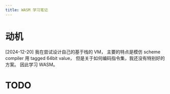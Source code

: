 ```yaml
---
title: WASM 学习笔记
---
```


# 动机

[2024-12-20] 我在尝试设计自己的基于栈的 VM，
主要的特点是模仿 scheme compiler 用 tagged 64bit value，
但是关于如何编码指令集，我还没有特别好的方案。
因此学习 WASM。

# TODO

